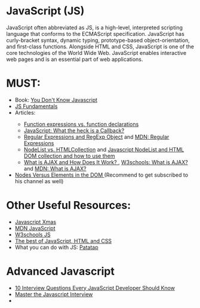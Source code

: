 # JavaScript (JS)
JavaScript often abbreviated as JS, is a high-level, interpreted scripting language that conforms to the ECMAScript specification. JavaScript has curly-bracket syntax, dynamic typing, prototype-based object-orientation, and first-class functions.  Alongside HTML and CSS, JavaScript is one of the core technologies of the World Wide Web. JavaScript enables interactive web pages and is an essential part of web applications.

# MUST:
<ul>
      <li>Book: <a href="https://github.com/HackTechGO/You-Dont-Know-JS">You Don't Know Javascript</a></li>
      <li><a href="https://github.com/HackTechGO/fundamentals">JS Fundamentals</a></li>
      <li>Articles:</li>
      <ul>
            <li><a href="https://www.evernote.com/shard/s386/u/0/sh/38a3284e-0dd5-43f9-850e-e00b11da8265/33c60d4efb1e7ec24b4eada875982ae0">Function expressions vs. function declarations</a></li>
            <li><a href="https://www.evernote.com/shard/s386/u/0/sh/af2449fc-c9de-4334-9328-f5c215ea93ba/fee416e4cf8f9f6e13f8427973eedbda"> JavaScript: What the heck is a Callback? </a></li>
             <li><a href="https://www.evernote.com/shard/s386/u/0/sh/77beba91-bbcf-48ca-b726-6d026c6fe6d7/6081a9f0f84dbae677a1353e42731206">Regular Expressions and RegExp Object</a> and <a href="https://developer.mozilla.org/en-US/docs/Web/JavaScript/Guide/Regular_Expressions">MDN: Regular Expressions</a></li>
            <li><a href="https://www.bitdegree.org/learn/nodelist#nodelist-main-tips">NodeList vs. HTMLCollection</a> and <a href="https://www.nikpro.com.au/javascript-nodelist-and-html-dom-collection-and-how-to-use-them/">Javascript NodeList and HTML DOM collection and how to use them </a></li>
            <li><a href="https://www.evernote.com/shard/s386/u/0/sh/679872e6-9ee1-4d49-9029-b57f7749fcd5/0bdd9f06f48635a3130a5c9d07779bd1"> What is AJAX and How Does It Work? </a>, <a href="https://www.w3schools.com/whatis/whatis_ajax.asp">W3schools: What is AJAX?</a> and <a href="https://developer.mozilla.org/en-US/docs/Web/Guide/AJAX/Getting_Started">MDN: What is AJAX?</a></li>
      </ul>
      <li><a href="https://www.youtube.com/watch?v=y3itGTCseAk">Nodes Versus Elements in the DOM </a> (Recommend to get subscribed to his channel as well)</li>
</ul> 
  
# Other Useful Resources:
<ul>
      <li><a href="https://javascript.christmas/">Javascript Xmas</a></li>
      <li><a href="https://developer.mozilla.org/en-US/docs/Web/JavaScript"> MDN JavaScript</a></li>
      <li><a href="https://www.w3schools.com/js/">W3schools JS</a></li>
      <li><a href="https://bestofjs.org/">The best of JavaScript, HTML and CSS </a></li>
      <li>What you can do with JS: <a href="https://patatap.com/">Patatap</a></li>
</ul>

# Advanced Javascript
<ul>
   <li><a href="https://www.evernote.com/shard/s386/u/0/sh/83488e7b-cf55-43f3-8403-0e48cdb776e6/66773698f685b6f3b34cba22060b0b1e">10 Interview Questions Every JavaScript Developer Should Know</a></li>
  <li><a href="https://www.evernote.com/shard/s386/u/0/sh/d23da4c1-53c3-401b-93c4-fb5625473ba2/c11feb54c43a2bed7f2e2febf00aaff0">Master the Javascript Interview</a></li>
  <li><a href=""></a></li>
</ul>
